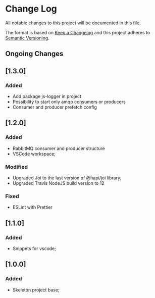 # Change Log

All notable changes to this project will be documented in this file.

The format is based on [Keep a Changelog](http://keepachangelog.com/)
and this project adheres to [Semantic Versioning](http://semver.org/).

## Ongoing Changes

## [1.3.0]

### Added

- Add package js-logger in project
- Possibility to start only amqp consumers or producers
- Consumer and producer prefetch config


## [1.2.0]

### Added

- RabbitMQ consumer and producer structure
- VSCode workspace;

### Modified

- Upgraded Joi to the last version of @hapi/joi library;
- Upgraded Travis NodeJS build version to 12

### Fixed

- ESLint with Prettier

## [1.1.0]

### Added

- Snippets for vscode;

## [1.0.0]

### Added

- Skeleton project base;
